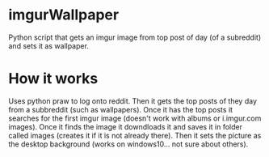# imgurWallpaper
Python script that gets an imgur image from top post of day (of a subreddit) and sets it as wallpaper. 

# How it works
Uses python praw to log onto reddit. Then it gets the top posts of they day from a subbreddit (such as wallpapers). Once it has the top posts it searches for the first imgur image (doesn't work with albums or i.imgur.com images). Once it finds the image it downdloads it and saves it in folder called images (creates it if it is not already there). Then it sets the picture as the desktop background (works on windows10... not sure about others).


